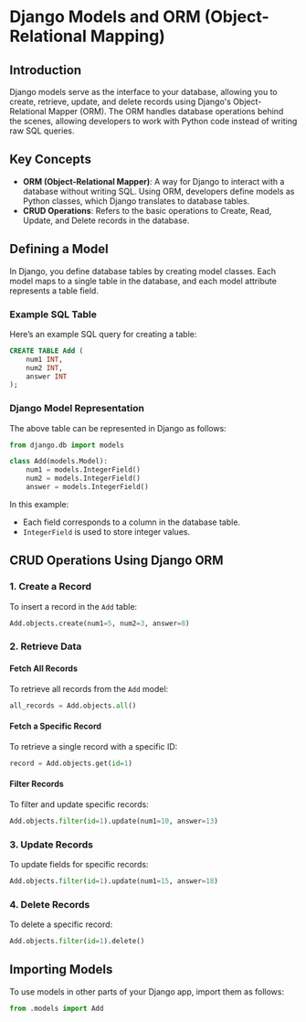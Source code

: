 # Django Models and ORM (Object-Relational Mapping)

## Introduction

Django models serve as the interface to your database, allowing you to create, retrieve, update, and delete records using Django's Object-Relational Mapper (ORM). The ORM handles database operations behind the scenes, allowing developers to work with Python code instead of writing raw SQL queries.

## Key Concepts

- **ORM (Object-Relational Mapper)**: A way for Django to interact with a database without writing SQL. Using ORM, developers define models as Python classes, which Django translates to database tables.
- **CRUD Operations**: Refers to the basic operations to Create, Read, Update, and Delete records in the database.

## Defining a Model

In Django, you define database tables by creating model classes. Each model maps to a single table in the database, and each model attribute represents a table field.

### Example SQL Table

Here’s an example SQL query for creating a table:

```sql
CREATE TABLE Add (
    num1 INT,
    num2 INT,
    answer INT
);
```

### Django Model Representation

The above table can be represented in Django as follows:

```python
from django.db import models

class Add(models.Model):
    num1 = models.IntegerField()
    num2 = models.IntegerField()
    answer = models.IntegerField()
```

In this example:
- Each field corresponds to a column in the database table.
- `IntegerField` is used to store integer values.

## CRUD Operations Using Django ORM

### 1. Create a Record

To insert a record in the `Add` table:

```python
Add.objects.create(num1=5, num2=3, answer=8)
```

### 2. Retrieve Data

#### Fetch All Records
To retrieve all records from the `Add` model:

```python
all_records = Add.objects.all()
```

#### Fetch a Specific Record
To retrieve a single record with a specific ID:

```python
record = Add.objects.get(id=1)
```

#### Filter Records
To filter and update specific records:

```python
Add.objects.filter(id=1).update(num1=10, answer=13)
```

### 3. Update Records

To update fields for specific records:

```python
Add.objects.filter(id=1).update(num1=15, answer=18)
```

### 4. Delete Records

To delete a specific record:

```python
Add.objects.filter(id=1).delete()
```

## Importing Models

To use models in other parts of your Django app, import them as follows:

```python
from .models import Add
```

